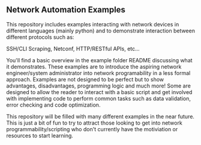 ## Network Automation Examples

This repository includes examples interacting with network devices in different languages (mainly python) and to demonstrate interaction between different protocols such as:

SSH/CLI Scraping, Netconf, HTTP/RESTful APIs, etc...

You'll find a basic overview in the example folder README discussing what it demonstrates. These examples are to introduce the aspiring network engineer/system administrator into network programability in a less formal approach. Examples are not designed to be perfect but to show advantages, disadvantages, programming logic and much more! Some are designed to allow the reader to interact with a basic script and get involved with implementing code to perform common tasks such as data validation, error checking and code optimization.

This repository will be filled with many different examples in the near future. This is just a bit of fun to try to attract those looking to get into network programmability/scripting who don't currently have the motiviation or resources to start learning.